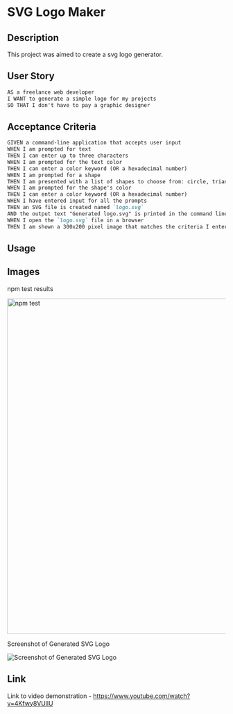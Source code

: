 # SVG Logo Maker

## Description

This project was aimed to create a svg logo generator. 

## User Story

```md
AS a freelance web developer
I WANT to generate a simple logo for my projects
SO THAT I don't have to pay a graphic designer
```

## Acceptance Criteria

```md
GIVEN a command-line application that accepts user input
WHEN I am prompted for text
THEN I can enter up to three characters
WHEN I am prompted for the text color
THEN I can enter a color keyword (OR a hexadecimal number)
WHEN I am prompted for a shape
THEN I am presented with a list of shapes to choose from: circle, triangle, and square
WHEN I am prompted for the shape's color
THEN I can enter a color keyword (OR a hexadecimal number)
WHEN I have entered input for all the prompts
THEN an SVG file is created named `logo.svg`
AND the output text "Generated logo.svg" is printed in the command line
WHEN I open the `logo.svg` file in a browser
THEN I am shown a 300x200 pixel image that matches the criteria I entered
```


## Usage 




## Images 

npm test results 

<img width="773" alt="npm test" src="https://github.com/e-aji/week-10-svg-logo-maker/assets/156595423/780342c3-6d7d-4290-9497-0a73953c090f">


Screenshot of Generated SVG Logo 

![Screenshot of Generated SVG Logo](https://github.com/e-aji/week-10-svg-logo-maker/assets/156595423/ee3d4801-3833-4007-a349-d038385e7868)


## Link 


Link to video demonstration - https://www.youtube.com/watch?v=4Kfwy8VUllU 



